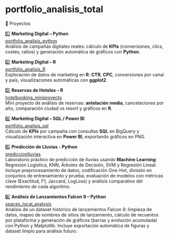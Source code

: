 # portfolio_analisis_total
🚀 Proyectos

1️⃣ **Marketing Digital – Python**  
[portfolio_analisis_python](https://github.com/almu81/portfolio_analisis_python.git)  
Análisis de campañas digitales reales: cálculo de **KPIs** (conversiones, clics, costes, ratios) y generación automática de gráficos con **Python**.

2️⃣ **Marketing Digital – R**  
[portfolio_analisis_R](https://github.com/almu81/portfolio_analisis_R.git)  
Exploración de datos de marketing en **R**: **CTR**, **CPC**, conversiones por canal y país, visualizaciones automáticas con **ggplot2**.

3️⃣ **Reservas de Hoteles – R**  
[hotelbooking_miniproyecto](https://github.com/almu81/hotelbooking_miniproyecto.git)  
Mini proyecto de análisis de reservas: **antelación media**, cancelaciones por año, comparación ciudad vs resort y gráficos en **R**.

4️⃣ **Marketing Digital – SQL / Power BI**  
[portfolio_analisis_sql](https://github.com/almu81/portfolio_analisis_sql.git)  
Cálculo de **KPIs** por campaña con consultas **SQL** en BigQuery y visualización interactiva en **Power BI**, exportando gráficos en PNG.


5️⃣ **Predicción de Lluvias - Python**<br>
[prediccionlluvias](https://github.com/almu81/prediccionlluvias.git)<br>
Laboratorio práctico de predicción de lluvias usando **Machine Learning**: Regresión Logística, KNN, Árboles de Decisión, SVM y Regresión Lineal. Incluye preprocesamiento de datos, codificación One-Hot, división en conjuntos de entrenamiento y prueba, evaluación de modelos con métricas clave (Exactitud, F1, Jaccard, LogLoss) y análisis comparativo del rendimiento de cada algoritmo.

6️⃣ **Análisis de Lanzamientos Falcon 9 – Python**  
[spacex_local_analysis](https://github.com/almu81/SPACEXAPI.git)  
Análisis de un dataset histórico de lanzamientos Falcon 9: limpieza de datos, mapeo de nombres de sitios de lanzamiento, cálculo de recuentos por plataforma y generación de gráficos (barras y evolución acumulada) con Python y Matplotlib. Incluye exportación automática de figuras y dataset limpio para análisis futuro.


